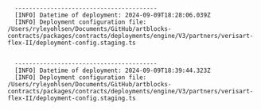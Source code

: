 
      ----------------------------------------
      [INFO] Datetime of deployment: 2024-09-09T18:28:06.039Z
      [INFO] Deployment configuration file: /Users/ryleyohlsen/Documents/GitHub/artblocks-contracts/packages/contracts/deployments/engine/V3/partners/verisart-flex-II/deployment-config.staging.ts

    
      ----------------------------------------
      [INFO] Datetime of deployment: 2024-09-09T18:39:44.323Z
      [INFO] Deployment configuration file: /Users/ryleyohlsen/Documents/GitHub/artblocks-contracts/packages/contracts/deployments/engine/V3/partners/verisart-flex-II/deployment-config.staging.ts

    